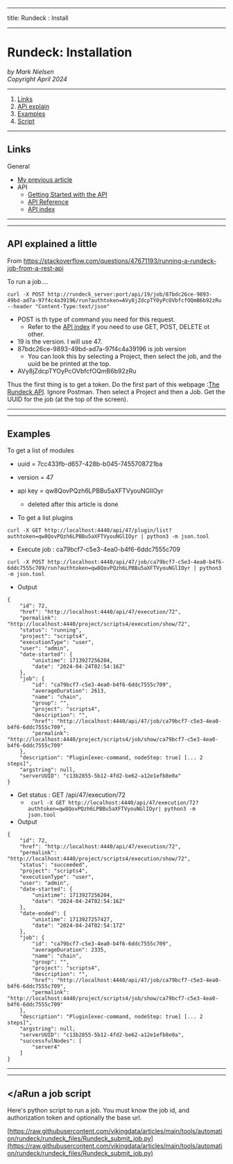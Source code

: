 --------
title: Rundeck : Install 

--------

# Rundeck: Installation

*by Mark Nielsen*  
*Copyright April 2024*

---

1. [Links](#links)
2. [APi explain](#e)
3. [Examples](#ex)
4. [Script](#s)

* * *
<a name=links></a>Links
-----

General
* [My previous article](https://github.com/vikingdata/articles/tree/main/tools/automation/rundeck)
* API
    * [Getting Started with the API](https://docs.rundeck.com/docs/api/api_basics.html#running-the-welcome-project-and-new-user-token-creation)
    * [API Reference](https://docs.rundeck.com/docs/api/)
    * [API index](https://docs.rundeck.com/docs/api/#index)

----
* * *
<a name=e></a>API explained a little 
-----
From https://stackoverflow.com/questions/47671193/running-a-rundeck-job-from-a-rest-api

To run a job....
```
curl -X POST http://rundeck_server:port/api/19/job/87bdc26ce-9893-49bd-ad7a-97f4c4a39196/run?authtoken=AVy8jZdcpTYOyPcOVbfcfOQmB6b92zRu --header "Content-Type:text/json"
```
* POST is th type of command you need for this request.
    * Refer to the [API index](https://docs.rundeck.com/docs/api/#index) if you need to use GET, POST, DELETE ot other. 
* 19 is the version. I will use 47.
* 87bdc26ce-9893-49bd-ad7a-97f4c4a39196 is job version
    * You can look this by selecting a Project, then select the job, and the uuid be be printed at the top. 
* AVy8jZdcpTYOyPcOVbfcfOQmB6b92zRu

Thus the first thing is to get a token. Do the first part of this webpage :[The Rundeck API](https://docs.rundeck.com/docs/api/api_basics.html#running-the-welcome-project-and-new-user-token-creation). Ignore Postman. Then select a Project and then a Job. Get the UUID for the job (at the top of the screen).


----
* * *
<a name=ex></a>Examples
-----

To get a list of modules

* uuid = 7cc433fb-d657-428b-b045-7455708721ba
* version = 47
* api key = qw8QovPQzh6LPBBu5aXFTVyouNGlIOyr
    * deleted after this article is done

* To get a list plugins
```
curl -X GET http://localhost:4440/api/47/plugin/list?authtoken=qw8QovPQzh6LPBBu5aXFTVyouNGlIOyr | python3 -m json.tool

```

* Execute job : ca79bcf7-c5e3-4ea0-b4f6-6ddc7555c709
```
curl -X POST http://localhost:4440/api/47/job/ca79bcf7-c5e3-4ea0-b4f6-6ddc7555c709/run?authtoken=qw8QovPQzh6LPBBu5aXFTVyouNGlIOyr | python3 -m json.tool

```

* Output

```
{
    "id": 72,
    "href": "http://localhost:4440/api/47/execution/72",
    "permalink": "http://localhost:4440/project/scripts4/execution/show/72",
    "status": "running",
    "project": "scripts4",
    "executionType": "user",
    "user": "admin",
    "date-started": {
        "unixtime": 1713927256204,
        "date": "2024-04-24T02:54:16Z"
    },
    "job": {
        "id": "ca79bcf7-c5e3-4ea0-b4f6-6ddc7555c709",
        "averageDuration": 2613,
        "name": "chain",
        "group": "",
        "project": "scripts4",
        "description": "",
        "href": "http://localhost:4440/api/47/job/ca79bcf7-c5e3-4ea0-b4f6-6ddc7555c709",
        "permalink": "http://localhost:4440/project/scripts4/job/show/ca79bcf7-c5e3-4ea0-b4f6-6ddc7555c709"
    },
    "description": "Plugin[exec-command, nodeStep: true] [... 2 steps]",
    "argstring": null,
    "serverUUID": "c13b2855-5b12-4fd2-be62-a12e1efb8e0a"
}
```

* Get status : GET /api/47/execution/72
    * ``` curl -X GET http://localhost:4440/api/47/execution/72?authtoken=qw8QovPQzh6LPBBu5aXFTVyouNGlIOyr| python3 -m json.tool```
* Output

```
{
    "id": 72,
    "href": "http://localhost:4440/api/47/execution/72",
    "permalink": "http://localhost:4440/project/scripts4/execution/show/72",
    "status": "succeeded",
    "project": "scripts4",
    "executionType": "user",
    "user": "admin",
    "date-started": {
        "unixtime": 1713927256204,
        "date": "2024-04-24T02:54:16Z"
    },
    "date-ended": {
        "unixtime": 1713927257427,
        "date": "2024-04-24T02:54:17Z"
    },
    "job": {
        "id": "ca79bcf7-c5e3-4ea0-b4f6-6ddc7555c709",
        "averageDuration": 2335,
        "name": "chain",
        "group": "",
        "project": "scripts4",
        "description": "",
        "href": "http://localhost:4440/api/47/job/ca79bcf7-c5e3-4ea0-b4f6-6ddc7555c709",
        "permalink": "http://localhost:4440/project/scripts4/job/show/ca79bcf7-c5e3-4ea0-b4f6-6ddc7555c709"
    },
    "description": "Plugin[exec-command, nodeStep: true] [... 2 steps]",
    "argstring": null,
    "serverUUID": "c13b2855-5b12-4fd2-be62-a12e1efb8e0a",
    "successfulNodes": [
        "server4"
    ]
}

```


----
* * *
<a name=s></aRun a job script
-----

Here's  python script to run a job. You must know the job id, and authorization token and optionally the base url.

[https://raw.githubusercontent.com/vikingdata/articles/main/tools/automation/rundeck/rundeck_files/Rundeck_submit_job.py](https://raw.githubusercontent.com/vikingdata/articles/main/tools/automation/rundeck/rundeck_files/Rundeck_submit_job.py)